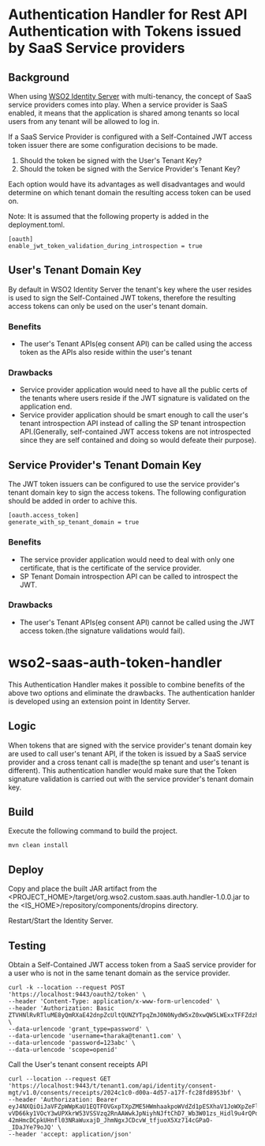 # Authentication Handler for Rest API Authentication with Tokens issued by SaaS Service providers

## Background

When using [WSO2 Identity Server](https://wso2.com/identity-and-access-management/) with multi-tenancy, the concept of SaaS service providers comes into play. When a service provider is SaaS enabled, it means that the application is shared among tenants so local users from any tenant will be allowed to log in.

If a SaaS Service Provider is configured with a Self-Contained JWT access token issuer there are some configuration decisions to be made.

1. Should the token be signed with the User's Tenant Key?
2. Should the token be signed with the Service Provider's Tenant Key?

Each option would have its advantages as well disadvantages and would determine on which tenant domain the resulting access token can be used on. 

Note: It is assumed that the following property is added in the deployment.toml.

```
[oauth]
enable_jwt_token_validation_during_introspection = true
```

##  User's Tenant Domain Key
By default in WSO2 Identity Server the tenant's key where the user resides is used to sign the Self-Contained JWT tokens, therefore the resulting access tokens can only be used on the user's tenant domain.

### Benefits
* The user's Tenant APIs(eg consent API) can be called using the access token as the APIs also reside within the user's tenant

### Drawbacks
* Service provider application would need to have all the public certs of the tenants where users reside if the JWT signature is validated on the application end.
* Service provider application should be smart enough to call the user's tenant introspection API instead of calling the SP tenant introspection API.(Generally, self-contained JWT access tokens are not introspected since they are self contained and doing so would defeate their purpose).

##  Service Provider's Tenant Domain Key

The JWT token issuers can be configured to use the service provider's tenant domain key to sign the access tokens. The following configuration should be added in order to achive this.

```
[oauth.access_token]
generate_with_sp_tenant_domain = true
```
### Benefits
* The service provider application would need to deal with only one certificate, that is the certificate of the service provider.
* SP Tenant Domain introspection API can be called to introspect the JWT.

### Drawbacks
* The user's Tenant APIs(eg consent API) cannot be called using the JWT access token.(the signature validations would fail).

# wso2-saas-auth-token-handler

This Authentication Handler makes it possible to combine benefits of the above two options and eliminate the drawbacks. The authentication hanlder is developed using an extension point in Identity Server.

## Logic

When tokens that are signed with the service provider's tenant domain key are used to call user's tenant API, if the token is issued by a SaaS service provider and a cross tenant call is made(the sp tenant and user's tenant is different). This authentication handler would make sure that the Token signature validation is carried out with the service provider's tenant domain key.

## Build

Execute the following command to build the project.

```
mvn clean install
```

## Deploy

Copy and place the built JAR artifact from the <PROJECT_HOME>/target/org.wso2.custom.saas.auth.handler-1.0.0.jar to the <IS_HOME>/repository/components/dropins directory.

Restart/Start the Identity Server.

## Testing

Obtain a Self-Contained JWT access token from a SaaS service provider for a user who is not in the same tenant domain as the service provider. 

```
curl -k --location --request POST 'https://localhost:9443/oauth2/token' \
--header 'Content-Type: application/x-www-form-urlencoded' \
--header 'Authorization: Basic ZTVHNlRvRTluME8yQmRXaE42dnpZcUltQUNZYTpqZmJ0N0NydW5xZ0xwQW5LWExxTFFZdzhsMWdh' \
--data-urlencode 'grant_type=password' \
--data-urlencode 'username=tharaka@tenant1.com' \
--data-urlencode 'password=123abc' \
--data-urlencode 'scope=openid'
```

Call the User's tenant consent receipts API

```
curl --location --request GET 'https://localhost:9443/t/tenant1.com/api/identity/consent-mgt/v1.0/consents/receipts/2024c1c0-d00a-4d57-a17f-fc28fd8953bf' \
--header 'Authorization: Bearer eyJ4NXQiOiJaVFZpWWpKaU1EQTFOVGxpTXpZME5HWmhaakpoWVdZd1pESXhaV1JoWXpZeFlUVmxOekpqWWpNNU5qVXhPVEZpTldSaU1HUTVPRGszT1RJMFpqRTRPUSIsImtpZCI6IlpUVmlZakppTURBMU5UbGlNelkwTkdaaFpqSmhZV1l3WkRJeFpXUmhZell4WVRWbE56SmpZak01TmpVeE9URmlOV1JpTUdRNU9EazNPVEkwWmpFNE9RX1JTMjU2IiwiYWxnIjoiUlMyNTYifQ.eyJzdWIiOiJ0aGFyYWthIiwiYXV0IjoiQVBQTElDQVRJT05fVVNFUiIsImF1ZCI6ImU1RzZUb0U5bjBPMkJkV2hONnZ6WXFJbUFDWWEiLCJjb3VudHJ5IjoiU3JpIExhbmthIiwibmJmIjoxNjExNTEzNTM3LCJhenAiOiJlNUc2VG9FOW4wTzJCZFdoTjZ2ellxSW1BQ1lhIiwic2NvcGUiOiJvcGVuaWQiLCJpc3MiOiJodHRwczpcL1wvbG9jYWxob3N0Ojk0NDNcL29hdXRoMlwvdG9rZW4iLCJleHAiOjE2MTE1MTcxMzcsImlhdCI6MTYxMTUxMzUzNywianRpIjoiNTQxNGY2MGUtZWRkOS00MTVmLTgxNDAtOGRlOGRmNmY1NGEyIn0.JEP1juSwxaV1dWPUyJj4SKbnAR5yGvm924iVRClm7FOnzKTzP8wwEo9SPcHg9uU_P1elzxcJKyEGwe87eKlOnWoDSXjxZ2d5W5RpXMuGXOAPPuT_EFIDZgf3bt7BwZ1q4DQWIXlO2y5O_AbViosTJEtPzJNaM-vVD66ky1VOcY3wUPXkrW53VSSVzq2RnAAWwkJpNiyhNJftChD7_Wb3W01zs_Hidl9u4rQPdzNqzKyLTEChBuICDiQo3LTDp6rXCIQcFROETbd7zF9-42mHmcDCpkUHnfl03NRaWuxajD_JhmNgxJCDcvW_tfjuoX5Xz714cGPaO-_IDaJYe79oJQ' \
--header 'accept: application/json'
```

